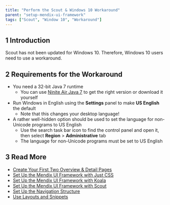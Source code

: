 ```yaml
---
title: "Perform the Scout & Windows 10 Workaround"
parent: "setup-mendix-ui-framework"
tags: ["Scout", "Window 10", "Workaround"]
---
```


## 1 Introduction

Scout has not been updated for Windows 10. Therefore, Windows 10 users need to use a workaround.

## 2 Requirements for the Workaround

* You need a 32-bit Java 7 runtime
    * You can use [Ninite Air Java 7](http://ninite.com/air-java7) to get the right version or download it yourself
* Run Windows in English using the **Settings** panel to make **US English** the default
    * Note that this changes your desktop language!
* A rather well-hidden option should be used to set the language for non-Unicode programs to US English
    * Use the search task bar icon to find the control panel and open it, then select **Region** > **Administrative** tab
    * The language for non-Unicode programs must be set to US English

## 3 Read More

* [Create Your First Two Overview & Detail Pages](create-your-first-two-overview-and-detail-pages)
* [Set Up the Mendix UI Framework with Just CSS](setup-mendix-ui-framework-with-just-css)
* [Set Up the Mendix UI Framework with Koala](setup-mendix-ui-framework-with-koala)
* [Set Up the Mendix UI Framework with Scout](setup-mendix-ui-framework-with-scout)
* [Set Up the Navigation Structure](../general/setting-up-the-navigation-structure)
* [Use Layouts and Snippets](layouts-and-snippets)
